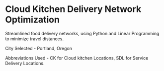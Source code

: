 # Cloud Kitchen Delivery Network Optimization
Streamlined food delivery networks, using Python and Linear Programming to minimize travel distances.


City Selected - Portland, Oregon


Abbreviations Used - CK for Cloud kitchen Locations, SDL for Service Delivery Locations.
